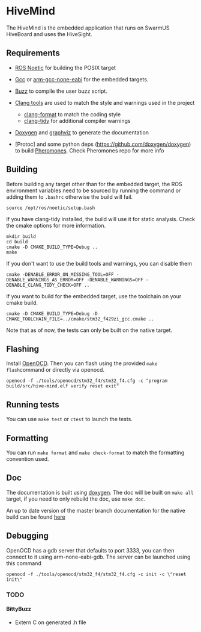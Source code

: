 # HiveMind

The HiveMind is the embedded application that runs on SwarmUS HiveBoard and uses the HiveSight.

## Requirements

* [ROS Noetic](http://wiki.ros.org/noetic/Installation/Ubuntu) for building the POSIX target
* [Gcc](https://gcc.gnu.org/) or [arm-gcc-none-eabi](https://developer.arm.com/tools-and-software/open-source-software/developer-tools/gnu-toolchain/gnu-rm/downloads) for the embedded targets.

* [Buzz](https://github.com/MISTLab/Buzz) to compile the user buzz script.

* [Clang tools](https://clang.llvm.org/docs/ClangTools.html) are used to match the style and warnings used in the project
    * [clang-format](https://clang.llvm.org/docs/ClangFormat.html) to match the coding style
    * [clang-tidy](https://clang.llvm.org/extra/clang-tidy/) for additional compiler warnings
* [Doxygen](https://github.com/doxygen/doxygen) and [graphviz](https://gitlab.com/graphviz/graphviz/) to generate the documentation
* [Protoc] and some python deps (https://github.com/doxygen/doxygen) to build [Pheromones](https://github.com/SwarmUS/Pheromones). Check Pheromones repo for more info


## Building
Before building any target other than for the embedded target, the ROS environment variables need to be sourced by running the command 
or adding them to `.bashrc` otherwise the build will fail.
```
source /opt/ros/noetic/setup.bash
```

If you have clang-tidy installed, the build will use it for static analysis.
Check the cmake options for more information.

```
mkdir build
cd build
cmake -D CMAKE_BUILD_TYPE=Debug ..
make
```

If you don't want to use the build tools and warnings, you can disable them
```
cmake -DENABLE_ERROR_ON_MISSING_TOOL=OFF -DENABLE_WARNINGS_AS_ERROR=OFF -DENABLE_WARNINGS=OFF -DENABLE_CLANG_TIDY_CHECK=OFF ..

```


If you want to build for the embedded target, use the toolchain on your cmake build.

```
cmake -D CMAKE_BUILD_TYPE=Debug -D CMAKE_TOOLCHAIN_FILE=../cmake/stm32_f429zi_gcc.cmake .. 
```

Note that as of now, the tests can only be built on the native target.

## Flashing

Install [OpenOCD](http://openocd.org/). Then you can flash using the provided `make flash`command or directly via openocd.

```
openocd -f ./tools/openocd/stm32_f4/stm32_f4.cfg -c "program build/src/hive-mind.elf verify reset exit"
```

## Running tests
You can use `make test` or `ctest` to launch the tests.

## Formatting
You can run `make format` and `make check-format` to match the formatting convention used.

## Doc
The documentation is built using [doxygen](https://github.com/doxygen/doxygen).
The doc will be built on `make all` target, if you need to only rebuild the doc, use `make doc`.

An up to date version of the master branch documentation for the native build can be found [here](https://swarmus.github.io/HiveMind/)

## Debugging
OpenOCD has a gdb server that defaults to port 3333, you can then connect to it using arm-none-eabi-gdb. The server can be launched using this command

```
openocd -f ./tools/openocd/stm32_f4/stm32_f4.cfg -c init -c \"reset init\"
```

### TODO
#### BittyBuzz
* Extern C on generated .h file

